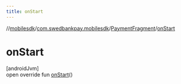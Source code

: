```yaml
---
title: onStart
---
```

//[mobilesdk](../../../index.html)/[com.swedbankpay.mobilesdk](../index.html)/[PaymentFragment](index.html)/[onStart](on-start.html)



# onStart



[androidJvm]\
open override fun [onStart](on-start.html)()




